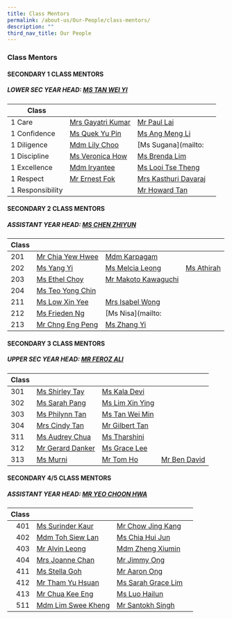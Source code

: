 ```yaml
---
title: Class Mentors
permalink: /about-us/Our-People/class-mentors/
description: ""
third_nav_title: Our People
---
```

### Class Mentors

#### SECONDARY 1 CLASS MENTORS

##### LOWER SEC YEAR HEAD: [MS TAN WEI YI](mailto:tan_wei_yi@moe.edu.sg)

| Class 	|  	|  	|  	|
|---	|---	|---	|---	|
| 1 Care 	| [Mrs Gayatri Kumar](mailto:gayatri_devi@moe.edu.sg)| [Mr Paul Lai ](mailto:Paul_Lai_Chyi_Shyan@moe.edu.sg)	|
| 1 Confidence 	| [Ms Quek Yu Pin](mailto:Quek_Yu_Pin@moe.edu.sg)	| [Ms Ang Meng Li](mailto:ang_meng_li@moe.edu.sg) 	|
| 1 Diligence 	| [Mdm Lily Choo](mailto:choo_li_chin_lily@moe.edu.sg) | [Ms Sugana](mailto: | 
| 1 Discipline 	| [Ms Veronica How](mailto:how_xin_yi_veronica@moe.edu.sg)	| [Ms Brenda Lim](mailto:Lim_Jing_Qi_Brenda@moe.edu.sg)	|
| 1 Excellence 	| [ Mdm Iryantee](mailto:iryantee_jaffar@moe.edu.sg)| [Ms Looi Tse Theng](mailto:looi_tse_theng@moe.edu.sg)|
| 1 Respect 	| [Mr Ernest Fok ](mailto:fok_chee_wel@moe.edu.sg)	|  [Mrs Kasthuri Davaraj](mailto:kasthuri_mahanthran@moe.edu.sg)	| 
| 1 Responsibility 	| | [Mr Howard Tan](mailto:tan_ching_hau_howard@moe.edu.sg)	|

#### SECONDARY 2 CLASS MENTORS

##### ASSISTANT YEAR HEAD: [MS CHEN ZHIYUN](mailto:chen_zhiyun@moe.edu.sg)

| Class 	|  	|  	|  	|
|---	|---	|---	|---	|
| 201 	| [Mr Chia Yew Hwee](mailto:chia_yew_hwee@moe.edu.sg)|  [Mdm Karpagam](mailto:ulaganathan_karpagam@moe.edu.sg)	|  	| 
| 202 	| [Ms Yang Yi](mailto:Yang_Yi@moe.edu.sg)	|[Ms Melcia Leong ](mailto:hui_lin_melcia_leong@moe.edu.sg)	| [Ms Athirah](mailto:athirah_syahirah_shaul_hameed@moe.edu.sg) 	| 
| 203 	| [Ms Ethel Choy](mailto:choy_hui_zhen_ethel@moe.edu.sg) 	| [Mr Makoto Kawaguchi](mailto:makoto_kawaguchi@moe.edu.sg) 	|  	| 
| 204 	| [Ms Teo Yong Chin ](mailto:teo_yong_chin@moe.edu.sg)	|  	| 
| 211 	| [Ms Low Xin Yee ](mailto:low_xin_yee@moe.edu.sg)	| [Mrs Isabel Wong](mailto:lee_siew_min_isabel@moe.edu.sg) 	|  	| 
| 212 	| [Ms Frieden Ng](mailto:ng_chih_qing@moe.edu.sg) 	| [Ms Nisa](mailto: | 
| 213 	| [Mr Chng Eng Peng](mailto:chng_eng_peng@moe.edu.sg) 	|[ Ms Zhang Yi](mailto:Zhang_Yi_A@moe.edu.sg) 	| | [Mr Senan](mailto:senan_b_long@moe.edu.sg) |



#### SECONDARY 3 CLASS MENTORS

##### UPPER SEC YEAR HEAD: [MR FEROZ ALI](mailto:feroz_ali@moe.edu.sg)

| Class 	|  	|  	|  	|
|---	|---	|---	|---	|
| 301 	| [Ms Shirley Tay](mailto:Shirley_Tay@moe.edu.sg)	|  [Ms Kala Devi](mailto:kala_devi_santha_kumar@moe.edu.sg)	|  	|
| 302 	| [Ms Sarah Pang](mailto:Sarah_PANG_PEI_WEN@moe.edu.sg)	| [Ms Lim Xin Ying](mailto:lim_xin_ying_1@moe.edu.sg) 	|  	|
| 303 	|[ Ms Philynn Tan ](mailto:tan_hong_bee_philynn@moe.edu.sg)	| [Ms Tan Wei Min](mailto:tan_wei_min@moe.edu.sg) 	|  	|
| 304 	|[ Mrs Cindy Tan ](mailto:yew_siew_ping_cindy@moe.edu.sg)	| [Mr Gilbert Tan ](mailto:Gilbert_Tan_Wei_Beng@moe.edu.sg)	|
| 311 	| [Ms Audrey Chua](mailto:chua_sing_li_audrey@moe.edu.sg)	| [Ms Tharshini](mailto:tharshini_karthigesan@moe.edu.sg) 	|  	|
| 312 	| [Mr Gerard Danker](mailto:gerard_danker@moe.edu.sg) 	|[ Ms Grace Lee	](mailto:mei_yan_grace_lee@moe.edu.sg)
| 313 	| [Ms Murni ](mailto:murni_iryani_mohd_hanafi@moe.edu.sg)	| [Mr Tom Ho](mailto:ho_hai_long@moe.edu.sg)| [Mr Ben David](mailto:ben_david_nazareth)  	|


#### SECONDARY 4/5 CLASS MENTORS

##### ASSISTANT YEAR HEAD: [MR YEO CHOON HWA](mailto:yeo_choon_hwa@moe.edu.sg)

| Class 	|  	|  	|  	|
|---:	|---	|---	|---	|
| 401 	| [Ms Surinder Kaur ](mailto:surinder_kaur@moe.edu.sg)	| [Mr Chow Jing Kang](mailto:Chow_Jing_Kang@moe.edu.sg) 	|  	|
| 402 	| [Mdm Toh Siew Lan ](mailto:toh_siew_lan@moe.edu.sg)	| [Ms Chia Hui Jun](mailto:chia_hui_jun@moe.edu.sg) 	|  	|
| 403 	| [Mr Alvin Leong](mailto:leong_wei_jie_alvin@moe.edu.sg) 	| [Mdm Zheng Xiumin ](mailto:zheng_xiumin@moe.edu.sg)	|  	|
| 404 	| [Mrs Joanne Chan ](mailto:jia_en_joanne_loo@moe.edu.sg)	| [Mr Jimmy Ong ](mailto:ong_meng_guan_jimmy@moe.edu.sg)	|  	|
| 411 	| [Ms Stella Goh ](mailto:stella_goh@moe.edu.sg)	| [Mr Aaron Ong](mailto:ong_meng_yeow_aaron@moe.edu.sg) 	|  	|
| 412 	| [Mr Tham Yu Hsuan](mailto:tham_yu_hsuan@moe.edu.sg)	| [Ms Sarah Grace Lim](mailto:sarah_grace_lim@moe.edu.sg)	|  	|
| 413 	| [Mr Chua Kee Eng ](mailto:chua_kee_eng@moe.edu.sg)	| [Ms Luo Hailun ](mailto:luo_hailun@moe.edu.sg)	| 
| 511 	| [Mdm Lim Swee Kheng](mailto:Lim_Swee_Kheng@moe.edu.sg)	| [Mr Santokh Singh ](mailto:santokh_singh@moe.edu.sg) 	|  	|
